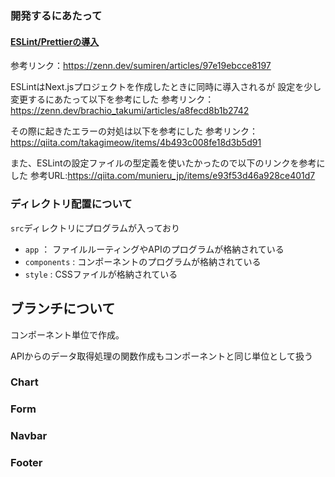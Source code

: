 # 

### 開発するにあたって

#### [ESLint/Prettierの導入](https://zenn.dev/sumiren/articles/97e19ebcce8197)
参考リンク：https://zenn.dev/sumiren/articles/97e19ebcce8197

ESLintはNext.jsプロジェクトを作成したときに同時に導入されるが
設定を少し変更するにあたって以下を参考にした
参考リンク：https://zenn.dev/brachio_takumi/articles/a8fecd8b1b2742

その際に起きたエラーの対処は以下を参考にした
参考リンク：https://qiita.com/takagimeow/items/4b493c008fe18d3b5d91

また、ESLintの設定ファイルの型定義を使いたかったので以下のリンクを参考にした
参考URL:https://qiita.com/munieru_jp/items/e93f53d46a928ce401d7

### ディレクトリ配置について
`src`ディレクトリにプログラムが入っており
- `app` ： ファイルルーティングやAPIのプログラムが格納されている
- `components` : コンポーネントのプログラムが格納されている
- `style` : CSSファイルが格納されている

## ブランチについて
コンポーネント単位で作成。

APIからのデータ取得処理の関数作成もコンポーネントと同じ単位として扱う

### Chart

### Form

### Navbar

### Footer